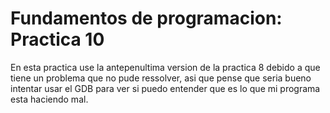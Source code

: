 # Fundamentos de programacion: Practica 10

En esta practica use la antepenultima version de la practica 8
debido a que tiene un problema que no pude ressolver, asi que pense
que seria bueno intentar usar el GDB para ver si puedo entender
que es lo que mi programa esta haciendo mal.
